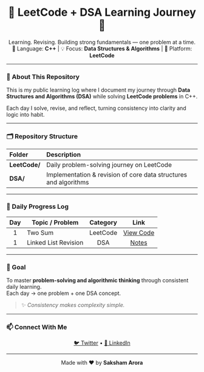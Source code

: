 <h1 align="center">🧠 LeetCode + DSA Learning Journey 🚀</h1>

<p align="center">
Learning. Revising. Building strong fundamentals — one problem at a time.<br>
📘 Language: <b>C++</b> | 💡 Focus: <b>Data Structures & Algorithms</b> | 🧩 Platform: <b>LeetCode</b>
</p>

---

### 🌱 About This Repository
This is my public learning log where I document my journey through **Data Structures and Algorithms (DSA)** while solving **LeetCode problems** in C++.

Each day I solve, revise, and reflect, turning consistency into clarity and logic into habit.

---

### 🗂️ Repository Structure

| Folder | Description |
|:-------|:-------------|
| **LeetCode/** | Daily problem-solving journey on LeetCode |
| **DSA/** | Implementation & revision of core data structures and algorithms |

---

### 🧩 Daily Progress Log

| Day | Topic / Problem | Category | Link |
|:---:|------------------|:---------:|:----:|
| 1 | Two Sum | LeetCode | [View Code](LeetCode/Day1_TwoSum.cpp) |
| 1 | Linked List Revision | DSA | [Notes](DSA/LinkedList/Notes.md) |

---

### 🎯 Goal
To master **problem-solving and algorithmic thinking** through consistent daily learning.  
Each day → one problem + one DSA concept.  

> ✨ *Consistency makes complexity simple.*

---

### 📫 Connect With Me
<p align="center">
<a href="https://x.com/YOUR_USERNAME" target="_blank">🐦 Twitter</a> • 
<a href="https://linkedin.com/in/YOUR_LINKEDIN" target="_blank">💼 LinkedIn</a>
</p>

---
<p align="center">Made with ❤️ by <b>Saksham Arora</b></p>
